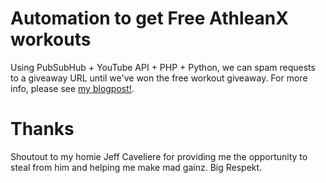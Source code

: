 # Automation to get Free AthleanX workouts
Using PubSubHub + YouTube API + PHP + Python, we can spam requests to a giveaway URL until we've won the free workout giveaway. For more info, please see [my blogpost!](https://tjz.scripts.mit.edu/blogs/athlean/index.html).

# Thanks
Shoutout to my homie Jeff Caveliere for providing me the opportunity to steal from him and helping me make mad gainz. Big Respekt. 
